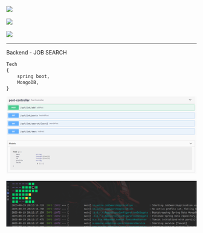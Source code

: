 
![](https://i.imgur.com/5hI2QvG.gif)

![](https://i.imgur.com/eie5CVb.png)

![](https://i.imgur.com/ccPK12y.png)

---
Backend - JOB SEARCH
```
Tech
{
    spring boot, 
    MongoDB,
}
```

![img_1.png](img_1.png)

![img.png](img.png)

